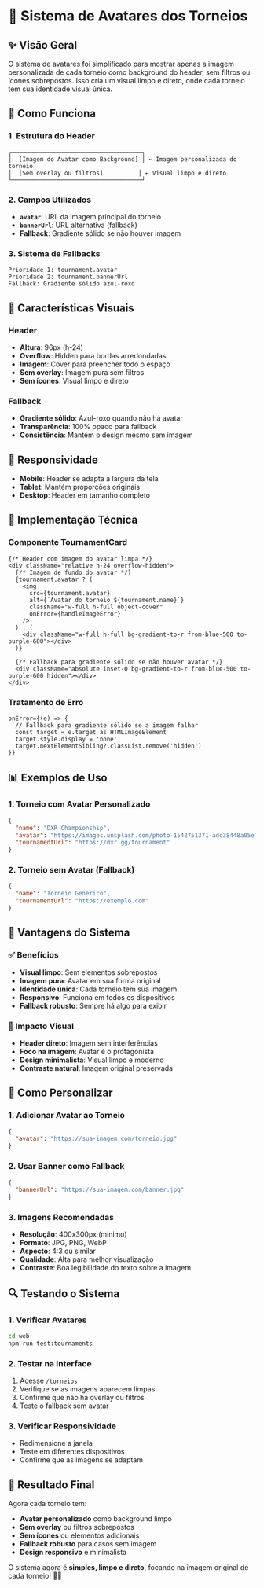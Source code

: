 # 🎨 Sistema de Avatares dos Torneios

## ✨ **Visão Geral**

O sistema de avatares foi simplificado para mostrar apenas a imagem personalizada de cada torneio como background do header, sem filtros ou ícones sobrepostos. Isso cria um visual limpo e direto, onde cada torneio tem sua identidade visual única.

## 🎯 **Como Funciona**

### **1. Estrutura do Header**
```
┌─────────────────────────────────────┐
│  [Imagem do Avatar como Background] │ ← Imagem personalizada do torneio
│  [Sem overlay ou filtros]          │ ← Visual limpo e direto
└─────────────────────────────────────┘
```

### **2. Campos Utilizados**
- **`avatar`**: URL da imagem principal do torneio
- **`bannerUrl`**: URL alternativa (fallback)
- **Fallback**: Gradiente sólido se não houver imagem

### **3. Sistema de Fallbacks**
```
Prioridade 1: tournament.avatar
Prioridade 2: tournament.bannerUrl  
Fallback: Gradiente sólido azul-roxo
```

## 🎨 **Características Visuais**

### **Header**
- **Altura**: 96px (h-24)
- **Overflow**: Hidden para bordas arredondadas
- **Imagem**: Cover para preencher todo o espaço
- **Sem overlay**: Imagem pura sem filtros
- **Sem ícones**: Visual limpo e direto

### **Fallback**
- **Gradiente sólido**: Azul-roxo quando não há avatar
- **Transparência**: 100% opaco para fallback
- **Consistência**: Mantém o design mesmo sem imagem

## 📱 **Responsividade**

- **Mobile**: Header se adapta à largura da tela
- **Tablet**: Mantém proporções originais
- **Desktop**: Header em tamanho completo

## 🔧 **Implementação Técnica**

### **Componente TournamentCard**
```tsx
{/* Header com imagem do avatar limpa */}
<div className="relative h-24 overflow-hidden">
  {/* Imagem de fundo do avatar */}
  {tournament.avatar ? (
    <img 
      src={tournament.avatar} 
      alt={`Avatar do torneio ${tournament.name}`}
      className="w-full h-full object-cover"
      onError={handleImageError}
    />
  ) : (
    <div className="w-full h-full bg-gradient-to-r from-blue-500 to-purple-600"></div>
  )}
  
  {/* Fallback para gradiente sólido se não houver avatar */}
  <div className="absolute inset-0 bg-gradient-to-r from-blue-500 to-purple-600 hidden"></div>
</div>
```

### **Tratamento de Erro**
```tsx
onError={(e) => {
  // Fallback para gradiente sólido se a imagem falhar
  const target = e.target as HTMLImageElement
  target.style.display = 'none'
  target.nextElementSibling?.classList.remove('hidden')
}}
```

## 📊 **Exemplos de Uso**

### **1. Torneio com Avatar Personalizado**
```json
{
  "name": "DXR Championship",
  "avatar": "https://images.unsplash.com/photo-1542751371-adc38448a05e?w=400&h=300&fit=crop",
  "tournamentUrl": "https://dxr.gg/tournament"
}
```

### **2. Torneio sem Avatar (Fallback)**
```json
{
  "name": "Torneio Genérico",
  "tournamentUrl": "https://exemplo.com"
}
```

## 🎯 **Vantagens do Sistema**

### **✅ Benefícios**
- **Visual limpo**: Sem elementos sobrepostos
- **Imagem pura**: Avatar em sua forma original
- **Identidade única**: Cada torneio tem sua imagem
- **Responsivo**: Funciona em todos os dispositivos
- **Fallback robusto**: Sempre há algo para exibir

### **🎨 Impacto Visual**
- **Header direto**: Imagem sem interferências
- **Foco na imagem**: Avatar é o protagonista
- **Design minimalista**: Visual limpo e moderno
- **Contraste natural**: Imagem original preservada

## 🚀 **Como Personalizar**

### **1. Adicionar Avatar ao Torneio**
```json
{
  "avatar": "https://sua-imagem.com/torneio.jpg"
}
```

### **2. Usar Banner como Fallback**
```json
{
  "bannerUrl": "https://sua-imagem.com/banner.jpg"
}
```

### **3. Imagens Recomendadas**
- **Resolução**: 400x300px (mínimo)
- **Formato**: JPG, PNG, WebP
- **Aspecto**: 4:3 ou similar
- **Qualidade**: Alta para melhor visualização
- **Contraste**: Boa legibilidade do texto sobre a imagem

## 🔍 **Testando o Sistema**

### **1. Verificar Avatares**
```bash
cd web
npm run test:tournaments
```

### **2. Testar na Interface**
1. Acesse `/torneios`
2. Verifique se as imagens aparecem limpas
3. Confirme que não há overlay ou filtros
4. Teste o fallback sem avatar

### **3. Verificar Responsividade**
- Redimensione a janela
- Teste em diferentes dispositivos
- Confirme que as imagens se adaptam

## 🎉 **Resultado Final**

Agora cada torneio tem:
- **Avatar personalizado** como background limpo
- **Sem overlay** ou filtros sobrepostos
- **Sem ícones** ou elementos adicionais
- **Fallback robusto** para casos sem imagem
- **Design responsivo** e minimalista

O sistema agora é **simples, limpo e direto**, focando na imagem original de cada torneio! 🎨✨ 